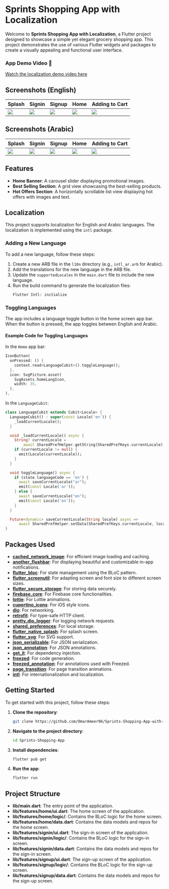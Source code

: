 # Sprints Shopping App with Localization

Welcome to **Sprints Shopping App with Localization**, a Flutter project designed to showcase a simple yet elegant grocery shopping app. This project demonstrates the use of various Flutter widgets and packages to create a visually appealing and functional user interface.

### App Demo Video 🎥

[Watch the localization demo video here]()

## Screenshots (English)

| Splash                                                                                       | Signin                                                                                       | Signup                                                                                       | Home                                                                                         | Adding to Cart                                                                               |
| -------------------------------------------------------------------------------------------- | -------------------------------------------------------------------------------------------- | -------------------------------------------------------------------------------------------- | -------------------------------------------------------------------------------------------- | -------------------------------------------------------------------------------------------- |
| <img src="https://github.com/user-attachments/assets/27ad281a-4d6b-4d93-8401-52f19159fc90"/> | <img src="https://github.com/user-attachments/assets/d2a658b2-0159-4c3c-9b1a-235c70a9a4f1"/> | <img src="https://github.com/user-attachments/assets/2a514191-61d7-45d4-80b6-58cf923e0bed"/> | <img src="https://github.com/user-attachments/assets/872ef61c-0d43-4220-9230-14aef670e55b"/> | <img src="https://github.com/user-attachments/assets/c5b12af0-dad4-4559-ba96-9d4bb1339545"/> |

## Screenshots (Arabic)

| Splash                                                                                       | Signin                                                                                       | Signup                                                                                       | Home                                                                                         | Adding to Cart                                                                               |
| -------------------------------------------------------------------------------------------- | -------------------------------------------------------------------------------------------- | -------------------------------------------------------------------------------------------- | -------------------------------------------------------------------------------------------- | -------------------------------------------------------------------------------------------- |
| <img src="https://github.com/user-attachments/assets/27ad281a-4d6b-4d93-8401-52f19159fc90"/> | <img src="https://github.com/user-attachments/assets/d2a658b2-0159-4c3c-9b1a-235c70a9a4f1"/> | <img src="https://github.com/user-attachments/assets/2a514191-61d7-45d4-80b6-58cf923e0bed"/> | <img src="https://github.com/user-attachments/assets/872ef61c-0d43-4220-9230-14aef670e55b"/> | <img src="https://github.com/user-attachments/assets/c5b12af0-dad4-4559-ba96-9d4bb1339545"/> |

## Features

- **Home Banner**: A carousel slider displaying promotional images.
- **Best Selling Section**: A grid view showcasing the best-selling products.
- **Hot Offers Section**: A horizontally scrollable list view displaying hot offers with images and text.

## Localization

This project supports localization for English and Arabic languages. The localization is implemented using the `intl` package.

### Adding a New Language

To add a new language, follow these steps:

1. Create a new ARB file in the `l10n` directory (e.g., `intl_ar.arb` for Arabic).
2. Add the translations for the new language in the ARB file.
3. Update the `supportedLocales` in the `main.dart` file to include the new language.
4. Run the build command to generate the localization files:
   ```sh
   Flutter Intl: initialize
   ```

### Toggling Languages

The app includes a language toggle button in the home screen app bar. When the button is pressed, the app toggles between English and Arabic.

#### Example Code for Toggling Languages

In the `Home` app bar:
```dart
IconButton(
  onPressed: () {
    context.read<LanguageCubit>().toggleLanguage();
  },
  icon: SvgPicture.asset(
    SvgAssets.homeLangIcon,
    width: 35,
  ),
),
```

In the `LanguageCubit`:
```dart
class LanguageCubit extends Cubit<Locale> {
  LanguageCubit() : super(const Locale('en')) {
    _loadCurrentLocale();
  }

  void _loadCurrentLocale() async {
    String? currentLocale =
        await SharedPrefHelper.getString(SharedPrefKeys.currentLocale);
    if (currentLocale != null) {
      emit(Locale(currentLocale));
    }
  }

  void toggleLanguage() async {
    if (state.languageCode == 'en') {
      await saveCurrentLocale("ar");
      emit(const Locale('ar'));
    } else {
      await saveCurrentLocale("en");
      emit(const Locale('en'));
    }
  }

  Future<dynamic> saveCurrentLocale(String locale) async =>
      await SharedPrefHelper.setData(SharedPrefKeys.currentLocale, locale);
}
```

## Packages Used

- **[cached_network_image](https://pub.dev/packages/cached_network_image)**: For efficient image loading and caching.
- **[another_flushbar](https://pub.dev/packages/another_flushbar)**: For displaying beautiful and customizable in-app notifications.
- **[flutter_bloc](https://pub.dev/packages/flutter_bloc)**: For state management using the BLoC pattern.
- **[flutter_screenutil](https://pub.dev/packages/flutter_screenutil)**: For adapting screen and font size to different screen sizes.
- **[flutter_secure_storage](https://pub.dev/packages/flutter_secure_storage)**: For storing data securely.
- **[firebase_core](https://pub.dev/packages/firebase_core)**: For Firebase core functionalities.
- **[lottie](https://pub.dev/packages/lottie)**: For Lottie animations.
- **[cupertino_icons](https://pub.dev/packages/cupertino_icons)**: For iOS style icons.
- **[dio](https://pub.dev/packages/dio)**: For networking.
- **[retrofit](https://pub.dev/packages/retrofit)**: For type-safe HTTP client.
- **[pretty_dio_logger](https://pub.dev/packages/pretty_dio_logger)**: For logging network requests.
- **[shared_preferences](https://pub.dev/packages/shared_preferences)**: For local storage.
- **[flutter_native_splash](https://pub.dev/packages/flutter_native_splash)**: For splash screen.
- **[flutter_svg](https://pub.dev/packages/flutter_svg)**: For SVG support.
- **[json_serializable](https://pub.dev/packages/json_serializable)**: For JSON serialization.
- **[json_annotation](https://pub.dev/packages/json_annotation)**: For JSON annotations.
- **[get_it](https://pub.dev/packages/get_it)**: For dependency injection.
- **[freezed](https://pub.dev/packages/freezed)**: For code generation.
- **[freezed_annotation](https://pub.dev/packages/freezed_annotation)**: For annotations used with Freezed.
- **[page_transition](https://pub.dev/packages/page_transition)**: For page transition animations.
- **[intl](https://pub.dev/packages/intl)**: For internationalization and localization.

## Getting Started

To get started with this project, follow these steps:

1. **Clone the repository**:
   ```sh
   git clone https://github.com/OmarAmeer96/Sprints-Shopping-App-with-Animation.git
   ```
2. **Navigate to the project directory**:
   ```sh
   cd Sprints-Shopping-App
   ```
3. **Install dependencies**:
   ```sh
   flutter pub get
   ```
4. **Run the app**:
   ```sh
   flutter run
   ```

## Project Structure

- **lib/main.dart**: The entry point of the application.
- **lib/features/home/ui.dart**: The home screen of the application.
- **lib/features/home/logic/**: Contains the BLoC logic for the home screen.
- **lib/features/home/data.dart**: Contains the data models and repos for the home screen.
- **lib/features/signin/ui.dart**: The sign-in screen of the application.
- **lib/features/signin/logic/**: Contains the BLoC logic for the sign-in screen.
- **lib/features/signin/data.dart**: Contains the data models and repos for the sign-in screen.
- **lib/features/signup/ui.dart**: The sign-up screen of the application.
- **lib/features/signup/logic/**: Contains the BLoC logic for the sign-up screen.
- **lib/features/signup/data.dart**: Contains the data models and repos for the sign-up screen.
